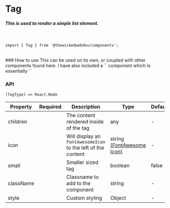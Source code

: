 # Tag
##### This is used to render a simple list element.
<br/>

```
import { Tag } from '@thewickedwebdev/components';
```

<br/>
### How to use
This can be used on its own, or coupled with other components found here. I have
also included a `<TagList/>` component which is essentially `<List><Tag/></List>`

### API

<pre><code>(TagType) => React.Node</code></pre>

<table>
  <thead>
    <tr>
      <th>Property</th>
      <th>Required</th>
      <th>Description</th>
      <th>Type</th>
      <th>Default</th>
    </tr>
  </thead>

  <tbody>
    <tr>
      <td>children</td>
      <td></td>
      <td>The content rendered inside of the tag</td>
      <td>any</td>
      <td>-</td>
    </tr>
    <tr>
      <td>icon</td>
      <td></td>
      <td>Will display an <code>FontAwesomeIcon</code> to the left of the content</td>
      <td>string
        <a href="https://fontawesome.com/icons" target="_blank">
          (FontAwesome Icon)
        </a>
      </td>
      <td>-</td>
    </tr>
    <tr>
      <td>small</td>
      <td></td>
      <td>Smaller sized tag</td>
      <td>boolean</td>
      <td>false</td>
    </tr>
    <tr>
      <td>className</td>
      <td></td>
      <td>Classname to add to the component</td>
      <td>string</td>
      <td>-</td>
    </tr>
    <tr>
      <td>style</td>
      <td></td>
      <td>Custom styling</td>
      <td>Object</td>
      <td>-</td>
    </tr>
  </tbody>
</table>
